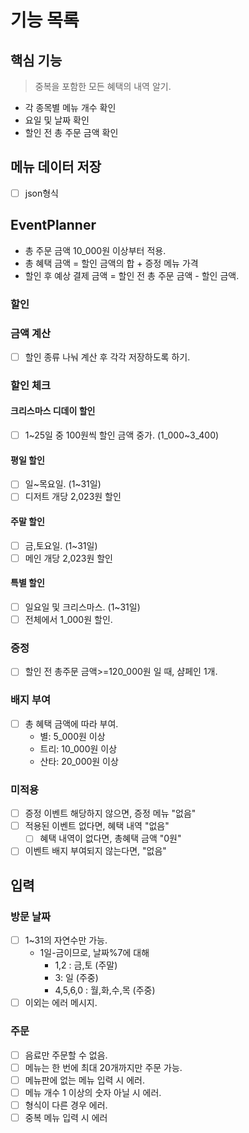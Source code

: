 # 기능 목록

## 핵심 기능

> 중복을 포함한 모든 혜택의 내역 알기.

- 각 종목별 메뉴 개수 확인
- 요일 및 날짜 확인
- 할인 전 총 주문 금액 확인

## 메뉴 데이터 저장

- [ ] json형식

## EventPlanner

- 총 주문 금액 10_000원 이상부터 적용.
- 총 혜택 금액 = 할인 금액의 합 + 증정 메뉴 가격
- 할인 후 예상 결제 금액 = 할인 전 총 주문 금액 - 할인 금액.

### 할인

### 금액 계산

- [ ] 할인 종류 나눠 계산 후 각각 저장하도록 하기.

### 할인 체크

#### 크리스마스 디데이 할인

- [ ] 1~25일 중 100원씩 할인 금액 중가. (1_000~3_400)

#### 평일 할인

- [ ] 일~목요일. (1~31일)
- [ ] 디저트 개당 2,023원 할인

#### 주말 할인

- [ ] 금,토요일. (1~31일)
- [ ] 메인 개당 2,023원 할인

#### 특별 할인

- [ ] 일요일 및 크리스마스. (1~31일)
- [ ] 전체에서 1_000원 할인.

### 증정

- [ ] 할인 전 총주문 금액>=120_000원 일 때, 샴페인 1개.

### 배지 부여

- [ ] 총 혜택 금액에 따라 부여.
  - 별: 5_000원 이상
  - 트리: 10_000원 이상
  - 산타: 20_000원 이상

### 미적용

- [ ] 증정 이벤트 해당하지 않으면, 증정 메뉴 "없음"
- [ ] 적용된 이벤트 없다면, 혜택 내역 "없음"
  - [ ] 혜택 내역이 없다면, 총혜택 금액 "0원"
- [ ] 이벤트 배지 부여되지 않는다면, "없음"

## 입력

### 방문 날짜

- [ ] 1~31의 자연수만 가능.
  - 1일-금이므로, 날짜%7에 대해
    - 1,2 : 금,토 (주말)
    - 3: 일 (주중)
    - 4,5,6,0 : 월,화,수,목 (주중)
- [ ] 이외는 에러 메시지.

### 주문

- [ ] 음료만 주문할 수 없음.
- [ ] 메뉴는 한 번에 최대 20개까지만 주문 가능.
- [ ] 메뉴판에 없는 메뉴 입력 시 에러.
- [ ] 메뉴 개수 1 이상의 숫자 아닐 시 에러.
- [ ] 형식이 다른 경우 에러.
- [ ] 중복 메뉴 입력 시 에러
